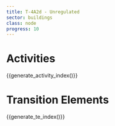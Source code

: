 ```yaml
---
title: T-4A2d - Unregulated
sector: buildings
class: node
progress: 10
---
```



# Activities

{{generate_activity_index()}}


# Transition Elements

{{generate_te_index()}}




